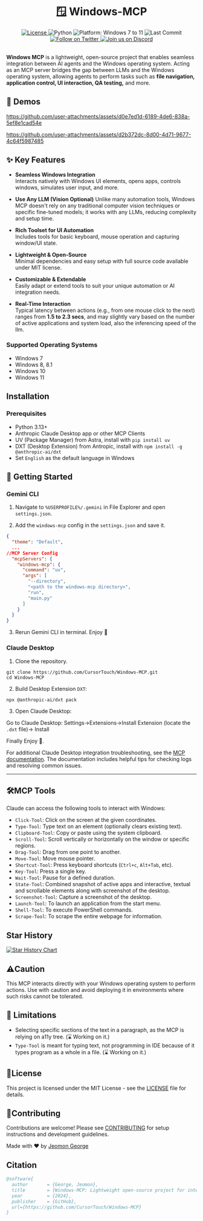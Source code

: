 <div align="center">

  <h1>🪟 Windows-MCP</h1>

  <a href="https://github.com/CursorTouch/Windows-MCP/blob/main/LICENSE">
    <img src="https://img.shields.io/badge/license-MIT-green" alt="License">
  </a>
  <img src="https://img.shields.io/badge/python-3.13%2B-blue" alt="Python">
  <img src="https://img.shields.io/badge/platform-Windows%207–11-blue" alt="Platform: Windows 7 to 11">
  <img src="https://img.shields.io/github/last-commit/CursorTouch/Windows-MCP" alt="Last Commit">
  <br>
  <a href="https://x.com/CursorTouch">
    <img src="https://img.shields.io/badge/follow-%40CursorTouch-1DA1F2?logo=twitter&style=flat" alt="Follow on Twitter">
  </a>
  <a href="https://discord.com/invite/Aue9Yj2VzS">
    <img src="https://img.shields.io/badge/Join%20on-Discord-5865F2?logo=discord&logoColor=white&style=flat" alt="Join us on Discord">
  </a>

</div>

<br>

**Windows MCP** is a lightweight, open-source project that enables seamless integration between AI agents and the Windows operating system. Acting as an MCP server bridges the gap between LLMs and the Windows operating system, allowing agents to perform tasks such as **file navigation, application control, UI interaction, QA testing,** and more.

## 🎥 Demos

<https://github.com/user-attachments/assets/d0e7ed1d-6189-4de6-838a-5ef8e1cad54e>

<https://github.com/user-attachments/assets/d2b372dc-8d00-4d71-9677-4c64f5987485>

## ✨ Key Features

- **Seamless Windows Integration**  
  Interacts natively with Windows UI elements, opens apps, controls windows, simulates user input, and more.

- **Use Any LLM (Vision Optional)**
   Unlike many automation tools, Windows MCP doesn't rely on any traditional computer vision techniques or specific fine-tuned models; it works with any LLMs, reducing complexity and setup time.

- **Rich Toolset for UI Automation**  
  Includes tools for basic keyboard, mouse operation and capturing window/UI state.

- **Lightweight & Open-Source**  
  Minimal dependencies and easy setup with full source code available under MIT license.

- **Customizable & Extendable**  
  Easily adapt or extend tools to suit your unique automation or AI integration needs.

- **Real-Time Interaction**  
  Typical latency between actions (e.g., from one mouse click to the next) ranges from **1.5 to 2.3 secs**, and may slightly vary based on the number of active applications and system load, also the inferencing speed of the llm.

### Supported Operating Systems

- Windows 7
- Windows 8, 8.1
- Windows 10
- Windows 11  

## Installation

### Prerequisites

- Python 3.13+
- Anthropic Claude Desktop app or other MCP Clients
- UV (Package Manager) from Astra, install with `pip install uv`
- DXT (Desktop Extension) from Antropic, install with `npm install -g @anthropic-ai/dxt`
- Set `English` as the default language in Windows

## 🏁 Getting Started

### Gemini CLI

1. Navigate to `%USERPROFILE%/.gemini` in File Explorer and open `settings.json`.

2. Add the `windows-mcp` config in the `settings.json` and save it.

```json
{
  "theme": "Default",
  ...
//MCP Server Config
  "mcpServers": {
    "windows-mcp": {
      "command": "uv",
      "args": [
        "--directory",
        "<path to the windows-mcp directory>",
        "run",
        "main.py"
      ]
    }
  }
}
```

3. Rerun Gemini CLI in terminal. Enjoy 🥳

### Claude Desktop

1. Clone the repository.

```shell
git clone https://github.com/CursorTouch/Windows-MCP.git
cd Windows-MCP
```

2. Build Desktop Extension `DXT`:

```shell
npx @anthropic-ai/dxt pack
```

3. Open Claude Desktop:

Go to Claude Desktop: Settings->Extensions->Install Extension (locate the `.dxt` file)-> Install

Finally Enjoy 🥳.

For additional Claude Desktop integration troubleshooting, see the [MCP documentation](https://modelcontextprotocol.io/quickstart/server#claude-for-desktop-integration-issues). The documentation includes helpful tips for checking logs and resolving common issues.

---

## 🛠️MCP Tools

Claude can access the following tools to interact with Windows:

- `Click-Tool`: Click on the screen at the given coordinates.
- `Type-Tool`: Type text on an element (optionally clears existing text).
- `Clipboard-Tool`: Copy or paste using the system clipboard.
- `Scroll-Tool`: Scroll vertically or horizontally on the window or specific regions.
- `Drag-Tool`: Drag from one point to another.
- `Move-Tool`: Move mouse pointer.
- `Shortcut-Tool`: Press keyboard shortcuts (`Ctrl+c`, `Alt+Tab`, etc).
- `Key-Tool`: Press a single key.
- `Wait-Tool`: Pause for a defined duration.
- `State-Tool`: Combined snapshot of active apps and interactive, textual and scrollable elements along with screenshot of the desktop.
- `Screenshot-Tool`: Capture a screenshot of the desktop.
- `Launch-Tool`: To launch an application from the start menu.
- `Shell-Tool`: To execute PowerShell commands.
- `Scrape-Tool`: To scrape the entire webpage for information.

## Star History

[![Star History Chart](https://api.star-history.com/svg?repos=CursorTouch/Windows-MCP&type=Date)](https://www.star-history.com/#CursorTouch/Windows-MCP&Date)

## ⚠️Caution

This MCP interacts directly with your Windows operating system to perform actions. Use with caution and avoid deploying it in environments where such risks cannot be tolerated.

## 📝 Limitations

- Selecting specific sections of the text in a paragraph, as the MCP is relying on a11y tree. (⌛ Working on it.)
- `Type-Tool` is meant for typing text, not programming in IDE because of it types program as a whole in a file. (⌛ Working on it.)

## 🪪License

This project is licensed under the MIT License - see the [LICENSE](LICENSE) file for details.

## 🤝Contributing

Contributions are welcome! Please see [CONTRIBUTING](CONTRIBUTING) for setup instructions and development guidelines.

Made with ❤️ by [Jeomon George](https://github.com/Jeomon)

## Citation

```bibtex
@software{
  author       = {George, Jeomon},
  title        = {Windows-MCP: Lightweight open-source project for integrating LLM agents with Windows},
  year         = {2024},
  publisher    = {GitHub},
  url={https://github.com/CursorTouch/Windows-MCP}
}
```
